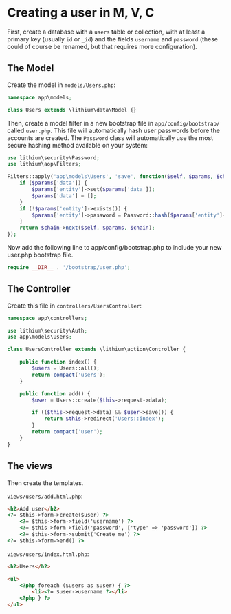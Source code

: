 # Creating a user in M, V, C

First, create a database with a `users` table or collection, with at least a primary key (usually `id` or `_id`) and the fields `username` and `password` (these could of course be renamed, but that requires more configuration).

## The Model

Create the model in `models/Users.php`:

```php
namespace app\models;

class Users extends \lithium\data\Model {}
```

Then, create a model filter in a new bootstrap file in `app/config/bootstrap/` called `user.php`. This file will automatically hash user passwords before the accounts are created. The `Password` class will automatically use the most secure hashing method available on your system:

```php
use lithium\security\Password;
use lithium\aop\Filters;

Filters::apply('app\models\Users', 'save', function($self, $params, $chain) {
	if ($params['data']) {
		$params['entity']->set($params['data']);
		$params['data'] = [];
	}
	if (!$params['entity']->exists()) {
		$params['entity']->password = Password::hash($params['entity']->password);
	}
	return $chain->next($self, $params, $chain);
});
```

Now add the following line to app/config/bootstrap.php to include your new user.php bootstrap file.

```php
require __DIR__ . '/bootstrap/user.php';
```

## The Controller

Create this file in `controllers/UsersController`:

```php
namespace app\controllers;

use lithium\security\Auth;
use app\models\Users;

class UsersController extends \lithium\action\Controller {

	public function index() {
		$users = Users::all();
		return compact('users');
	}

	public function add() {
		$user = Users::create($this->request->data);

		if (($this->request->data) && $user->save()) {
			return $this->redirect('Users::index');
		}
		return compact('user');
	}
}
```

## The views

Then create the templates.

`views/users/add.html.php`:

```html
<h2>Add user</h2>
<?= $this->form->create($user) ?>
	<?= $this->form->field('username') ?>
	<?= $this->form->field('password', ['type' => 'password']) ?>
	<?= $this->form->submit('Create me') ?>
<?= $this->form->end() ?>
```

`views/users/index.html.php`:

```html
<h2>Users</h2>

<ul>
	<?php foreach ($users as $user) { ?>
		<li><?= $user->username ?></li>
	<?php } ?>
</ul>
```
